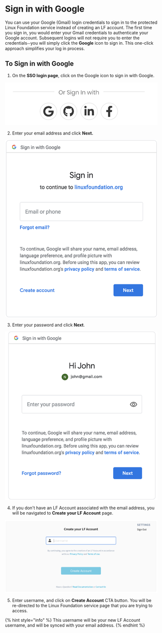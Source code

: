 # Sign in with Google

You can use your Google \(Gmail\) login credentials to sign in to the protected Linux Foundation service instead of creating an LF account. The first time you sign in, you would enter your Gmail credentials to authenticate your Google account. Subsequent logins will not require you to enter the credentials⏤you will simply click the **Google** icon to sign in. This one-click approach simplifies your log in process.

## To Sign in with Google  <a id="to-log-in-with-google"></a>

1. On the **SSO login page**, click on the Google icon to sign in with Google. 

![](../../.gitbook/assets/screen-shot-2020-05-05-at-2.19.18-am.png)

2. Enter your email address and click **Next.**                     

![Create Account](../../.gitbook/assets/screen-shot-2020-05-04-at-7.15.44-pm.png)

3. Enter your password and click **Next**.                             

![Create Account](../../.gitbook/assets/screen-shot-2020-05-04-at-7.17.41-pm.png)

4. If you don't have an LF Account associated with the email address, you will be navigated to **Create your LF Account** page.                                 

![](../../.gitbook/assets/create-lf-account-if-authenticating-via-other.png)

5. Enter username, and click on **Create Account** CTA button. You will be re-directed to the Linux Foundation service page that you are trying to access.

{% hint style="info" %}
This username will be your new LF Account username, and will be synced with your email address.
{% endhint %}

